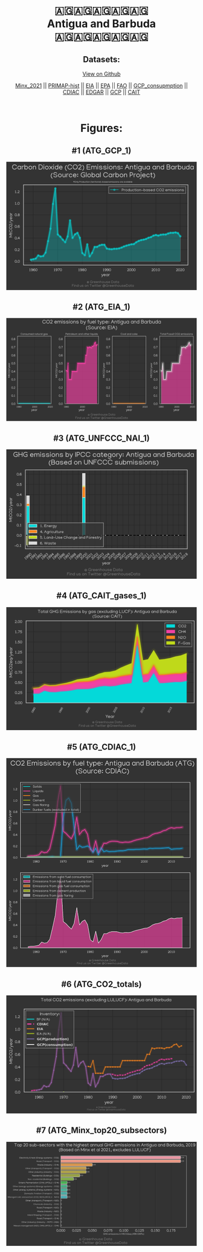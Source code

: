 
<center>
<h1 align="center">
🇦🇬🇦🇬🇦🇬🇦🇬🇦🇬
<br>
Antigua and Barbuda
<br>
🇦🇬🇦🇬🇦🇬🇦🇬🇦🇬
</h1>
<h2>Datasets:</h2>
<p><a href="https://github.com/dquintani/GreenhouseData/tree/master/country_data/ATG_Antigua and Barbuda/data">View on Github</a>
<br></p><p><a href="data/ATG_Minx_2021.csv">Minx_2021</a> || <a href="data/ATG_PRIMAP-hist.csv">PRIMAP-hist</a> || <a href="data/ATG_EIA.csv">EIA</a> || <a href="data/ATG_EPA.csv">EPA</a> || <a href="data/ATG_FAO.csv">FAO</a> || <a href="data/ATG_GCP_consupmption.csv">GCP_consupmption</a> || <a href="data/ATG_CDIAC.csv">CDIAC</a> || <a href="data/ATG_EDGAR.csv">EDGAR</a> || <a href="data/ATG_GCP.csv">GCP</a> || <a href="data/ATG_CAIT.csv">CAIT</a></p><p><br></p>
<h1>Figures:</h1><h2>#1 (ATG_GCP_1)</h2>
<p><img alt="" src="figures/ATG_GCP_1.png" /></p><h2>#2 (ATG_EIA_1)</h2>
<p><img alt="" src="figures/ATG_EIA_1.png" /></p><h2>#3 (ATG_UNFCCC_NAI_1)</h2>
<p><img alt="" src="figures/ATG_UNFCCC_NAI_1.png" /></p><h2>#4 (ATG_CAIT_gases_1)</h2>
<p><img alt="" src="figures/ATG_CAIT_gases_1.png" /></p><h2>#5 (ATG_CDIAC_1)</h2>
<p><img alt="" src="figures/ATG_CDIAC_1.png" /></p><h2>#6 (ATG_CO2_totals)</h2>
<p><img alt="" src="figures/ATG_CO2_totals.png" /></p><h2>#7 (ATG_Minx_top20_subsectors)</h2>
<p><img alt="" src="figures/ATG_Minx_top20_subsectors.png" /></p>